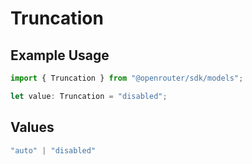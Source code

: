 # Truncation

## Example Usage

```typescript
import { Truncation } from "@openrouter/sdk/models";

let value: Truncation = "disabled";
```

## Values

```typescript
"auto" | "disabled"
```